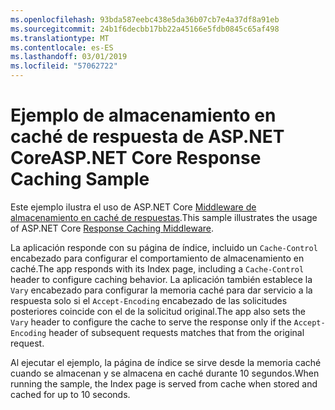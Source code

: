 ```yaml
---
ms.openlocfilehash: 93bda587eebc438e5da36b07cb7e4a37df8a91eb
ms.sourcegitcommit: 24b1f6decbb17bb22a45166e5fdb0845c65af498
ms.translationtype: MT
ms.contentlocale: es-ES
ms.lasthandoff: 03/01/2019
ms.locfileid: "57062722"
---
```

# <a name="aspnet-core-response-caching-sample"></a><span data-ttu-id="b6522-101">Ejemplo de almacenamiento en caché de respuesta de ASP.NET Core</span><span class="sxs-lookup"><span data-stu-id="b6522-101">ASP.NET Core Response Caching Sample</span></span>

<span data-ttu-id="b6522-102">Este ejemplo ilustra el uso de ASP.NET Core [Middleware de almacenamiento en caché de respuestas](https://docs.microsoft.com/aspnet/core/performance/caching/middleware).</span><span class="sxs-lookup"><span data-stu-id="b6522-102">This sample illustrates the usage of ASP.NET Core [Response Caching Middleware](https://docs.microsoft.com/aspnet/core/performance/caching/middleware).</span></span>

<span data-ttu-id="b6522-103">La aplicación responde con su página de índice, incluido un `Cache-Control` encabezado para configurar el comportamiento de almacenamiento en caché.</span><span class="sxs-lookup"><span data-stu-id="b6522-103">The app responds with its Index page, including a `Cache-Control` header to configure caching behavior.</span></span> <span data-ttu-id="b6522-104">La aplicación también establece la `Vary` encabezado para configurar la memoria caché para dar servicio a la respuesta solo si el `Accept-Encoding` encabezado de las solicitudes posteriores coincide con el de la solicitud original.</span><span class="sxs-lookup"><span data-stu-id="b6522-104">The app also sets the `Vary` header to configure the cache to serve the response only if the `Accept-Encoding` header of subsequent requests matches that from the original request.</span></span>

<span data-ttu-id="b6522-105">Al ejecutar el ejemplo, la página de índice se sirve desde la memoria caché cuando se almacenan y se almacena en caché durante 10 segundos.</span><span class="sxs-lookup"><span data-stu-id="b6522-105">When running the sample, the Index page is served from cache when stored and cached for up to 10 seconds.</span></span>
